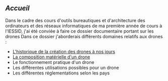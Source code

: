 ## ***Accueil***

Dans le cadre des cours d'outils bureautiques et d'architecture des ordinateurs et des réseaux informatiques de ma première année de cours à l'IESSID, j'ai été conviée à faire ce dossier documentaire portant sur les drones
Dans ce dossier j'aborderais différents domaines relatifs aux drones :

<ul>
  <li><a href="historique.md"> L'historique de la création des drones à nos jours</a> </li>
  <li><a href="cm.md">La composition matérielle d'un drone </a> </li>
  <li>Le fonctionnement pratique d'un drone </li>
  <li>Les différentes utilisations possibles pour un drone </li>
  <li>Les différentes réglementations selon les pays </li>
  </ul>
